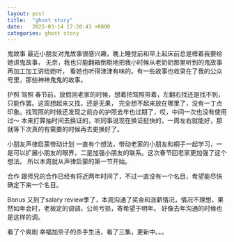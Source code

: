 ```yaml
---
layout: post
title:  "ghost story"
date:   2025-03-14 17:20:43 +0800
categories: ghost story
---
```

鬼故事
最近小朋友对鬼故事很感兴趣，晚上睡觉前和早上起床前总是缠着我要给她讲鬼故事，
无奈，我也只能翻箱倒柜地把我小时候从老奶奶那里听到的鬼故事再加工加工讲给她听，
看她也听得津津有味的。有一些故事也收录在了我的公众号里，那些神神鬼鬼的故事。

护照 驾照
春节前，放假回老家的时候，想着把驾照带着，左翻右找还是找不到，只能作罢。这周想起来又找，还是无果，
完全想不起来放在哪里了，没有一丁点印象。找驾照的时候还发现之前办的护照去年也过期了，哎，中间一次也没有使用过～
本来打算抽时间去换证的，听同事说现在换证挺快的，一周左右就能好，那就等下次真的有需要的时候再去更换好了。

小朋友声律启蒙带动计划
一直有个想法，带动老家的小朋友和桐子一起学习，一是可以扩展小朋友的眼界，二是加强小朋友的联系。这次春节回老家更加强了这个想法。
所以本周就从声律启蒙的第一节开始。

合作
跟师兄的合作已经有将近两年时间了，不过一直没有一个名目，希望能尽快确定下来一个名目。

Bonus
又到了salary review季了，本周沟通了奖金和涨薪情况，情况不理想，果然如年会时，老板定的调调，公司亏损，寄希望于明年。
好像去年沟通的时候也是这样的调。

看了个爽剧
幸福加奈子的杀手生活，看了三集，更新中。。。
















